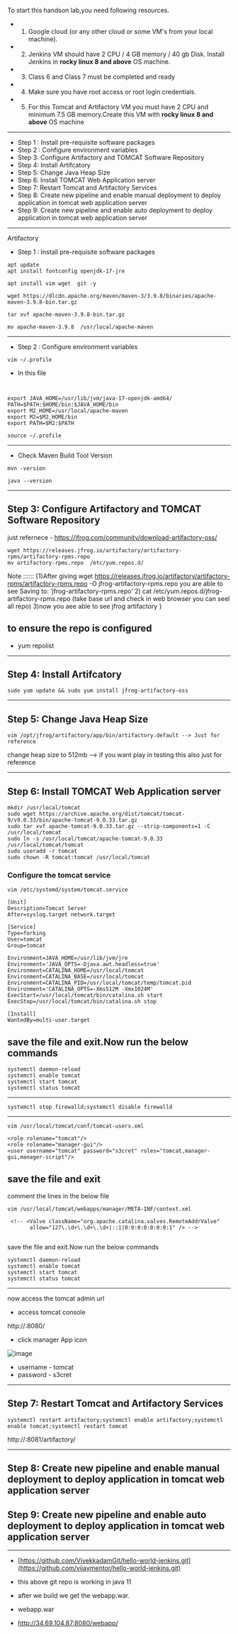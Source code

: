 To start this handson lab,you need following resources.

- 1. Google cloud (or any other cloud or some VM's from your local machine).
- 2. Jenkins VM should have 2 CPU / 4 GB memory / 40 gb Disk. Install Jenkins in **rocky linux 8 and above** OS machine.
- 3. Class 6 and Class 7 must be completed and ready
- 4. Make sure you have root access or root login credentials.
- 5. For this Tomcat and Artifactory VM you must have 2 CPU and minimum 7.5 GB memory.Create this VM with **rocky linux 8 and above** OS machine

*******************************************************************************************************************
- Step 1 : Install pre-requisite software packages
- Step 2 : Configure environment variables
- Step 3: Configure Artifactory and TOMCAT Software Repository
- Step 4: Install Artifcatory
- Step 5: Change Java Heap Size
- Step 6: Install TOMCAT Web Application server
- Step 7: Restart Tomcat and Artifactory Services
- Step 8: Create new pipeline and enable manual deployment to deploy application in tomcat web application server
- Step 9: Create new pipeline and enable auto deployment to deploy application in tomcat web application server


*******************************************************************************************************************

Artifactory

- Step 1 : Install pre-requisite software packages

```
apt update
apt install fontconfig openjdk-17-jre
```

```
apt install vim wget  git -y
```

```
wget https://dlcdn.apache.org/maven/maven-3/3.9.8/binaries/apache-maven-3.9.8-bin.tar.gz
```


```
tar xvf apache-maven-3.9.8-bin.tar.gz
```

```
mv apache-maven-3.9.8  /usr/local/apache-maven
```



*******************************************************************************************************************
- Step 2 : Configure environment variables
```
vim ~/.profile
```

- In this file
```


export JAVA_HOME=/usr/lib/jvm/java-17-openjdk-amd64/
PATH=$PATH:$HOME/bin:$JAVA_HOME/bin
export M2_HOME=/usr/local/apache-maven
export M2=$M2_HOME/bin
export PATH=$M2:$PATH

```

```
source ~/.profile
```


*******************************************************************************************************************

- Check Maven Build Tool Version

```
mvn -version
```

```
java --version
```
*******************************************************************************************************************
## Step 3: Configure Artifactory and TOMCAT Software Repository

just refernece - https://jfrog.com/community/download-artifactory-oss/

```
wget https://releases.jfrog.io/artifactory/artifactory-rpms/artifactory-rpms.repo 
mv artifactory-rpms.repo  /etc/yum.repos.d/
```

Note ::::::
{1)After giving wget https://releases.jfrog.io/artifactory/artifactory-rpms/artifactory-rpms.repo -O jfrog-artifactory-rpms.repo you are able to see Saving to: ‘jfrog-artifactory-rpms.repo’
2) cat /etc/yum.repos.d/jfrog-artifactory-rpms.repo (take base url and check in web browser you can seel all repo)
3)now you aee able to see jfrog artifactory }

## to ensure the repo is configured

- yum repolist

*******************************************************************************************************************

## Step 4: Install Artifcatory
```
sudo yum update && sudo yum install jfrog-artifactory-oss
```
*******************************************************************************************************************
## Step 5: Change Java Heap Size

```
vim /opt/jfrog/artifactory/app/bin/artifactory.default --> Just for reference
```
change heap size to 512mb --> if you want play in testing this also just for reference

*******************************************************************************************************************
## Step 6: Install TOMCAT Web Application server
```
mkdir /usr/local/tomcat
sudo wget https://archive.apache.org/dist/tomcat/tomcat-9/v9.0.33/bin/apache-tomcat-9.0.33.tar.gz
sudo tar xvf apache-tomcat-9.0.33.tar.gz --strip-components=1 -C /usr/local/tomcat
sudo ln -s /usr/local/tomcat/apache-tomcat-9.0.33 /usr/local/tomcat/tomcat
sudo useradd -r tomcat
sudo chown -R tomcat:tomcat /usr/local/tomcat
```

### Configure the tomcat service
```
vim /etc/systemd/system/tomcat.service
```

```
[Unit]
Description=Tomcat Server
After=syslog.target network.target

[Service]
Type=forking
User=tomcat
Group=tomcat

Environment=JAVA_HOME=/usr/lib/jvm/jre
Environment='JAVA_OPTS=-Djava.awt.headless=true'
Environment=CATALINA_HOME=/usr/local/tomcat
Environment=CATALINA_BASE=/usr/local/tomcat
Environment=CATALINA_PID=/usr/local/tomcat/temp/tomcat.pid
Environment='CATALINA_OPTS=-Xms512M -Xmx1024M'
ExecStart=/usr/local/tomcat/bin/catalina.sh start
ExecStop=/usr/local/tomcat/bin/catalina.sh stop

[Install]
WantedBy=multi-user.target
```

save the file and exit.Now run the below commands
--------------------------------------------------------
```
systemctl daemon-reload
systemctl enable tomcat
systemctl start tomcat
systemctl status tomcat
```
--------------------------------------------------------
```
systemctl stop firewalld;systemctl disable firewalld
```
--------------------------------------------------------------------
```
vim /usr/local/tomcat/conf/tomcat-users.xml
```

```
<role rolename="tomcat"/>
<role rolename="manager-gui"/>
<user username="tomcat" password="s3cret" roles="tomcat,manager-gui,manager-script"/>
```


save the file and exit
------------------------------------------------------------
comment the lines in the below file

```
vim /usr/local/tomcat/webapps/manager/META-INF/context.xml
```

```
 <!-- <Valve className="org.apache.catalina.valves.RemoteAddrValve"
       allow="127\.\d+\.\d+\.\d+|::1|0:0:0:0:0:0:0:1" /> -->
	   
```

save the file and exit.Now run the below commands

```
systemctl daemon-reload
systemctl enable tomcat
systemctl start tomcat
systemctl status tomcat
```
-----------------------------------------------------------------------------------------------------
now access the tomcat admin url

- access tomcat console 

http://<linux machine ip address>:8080/
	
- click manager App icon

![image](/images/tomcat-console.png)

- username - tomcat
- password - s3cret


*******************************************************************************************************************
## Step 7: Restart Tomcat and Artifactory Services

```
systemctl restart artifactory;systemctl enable artifactory;systemctl enable tomcat;systemctl restart tomcat
```



http://<linux machine ip address>:8081/artifactory/

*******************************************************************************************************************

## Step 8: Create new pipeline and enable manual deployment to deploy application in tomcat web application server
## Step 9: Create new pipeline and enable auto deployment to deploy application in tomcat web application server


---------------------------------------------------------------------

- [https://github.com/VivekkadamGit/hello-world-jenkins.git](https://github.com/vijaymentor/hello-world-jenkins.git)

- this above git repo is working in java 11

- after we build we get the webapp.war.

- webapp.war

- http://34.69.104.87:8080/webapp/
